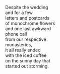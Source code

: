 Despite the wedding  
and for a few  
letters and postcards  
of monochrome flowers  
and one last awkward  
phone call  
from our respective  
monasteries,  
it all really ended  
with the iced coffee  
on the sunny day that  
started out storming.  
